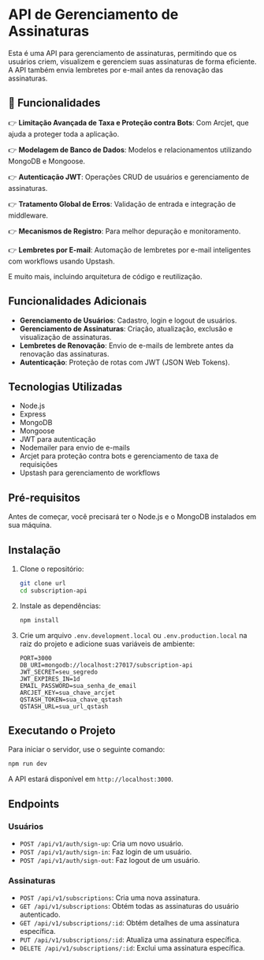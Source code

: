 # API de Gerenciamento de Assinaturas

Esta é uma API para gerenciamento de assinaturas, permitindo que os usuários criem, visualizem e gerenciem suas assinaturas de forma eficiente. A API também envia lembretes por e-mail antes da renovação das assinaturas.

## 🔋 Funcionalidades

👉 **Limitação Avançada de Taxa e Proteção contra Bots**: Com Arcjet, que ajuda a proteger toda a aplicação.

👉 **Modelagem de Banco de Dados**: Modelos e relacionamentos utilizando MongoDB e Mongoose.

👉 **Autenticação JWT**: Operações CRUD de usuários e gerenciamento de assinaturas.

👉 **Tratamento Global de Erros**: Validação de entrada e integração de middleware.

👉 **Mecanismos de Registro**: Para melhor depuração e monitoramento.

👉 **Lembretes por E-mail**: Automação de lembretes por e-mail inteligentes com workflows usando Upstash.

E muito mais, incluindo arquitetura de código e reutilização.

## Funcionalidades Adicionais

- **Gerenciamento de Usuários**: Cadastro, login e logout de usuários.
- **Gerenciamento de Assinaturas**: Criação, atualização, exclusão e visualização de assinaturas.
- **Lembretes de Renovação**: Envio de e-mails de lembrete antes da renovação das assinaturas.
- **Autenticação**: Proteção de rotas com JWT (JSON Web Tokens).

## Tecnologias Utilizadas

- Node.js
- Express
- MongoDB
- Mongoose
- JWT para autenticação
- Nodemailer para envio de e-mails
- Arcjet para proteção contra bots e gerenciamento de taxa de requisições
- Upstash para gerenciamento de workflows

## Pré-requisitos

Antes de começar, você precisará ter o Node.js e o MongoDB instalados em sua máquina.

## Instalação

1. Clone o repositório:

   ```bash
   git clone url
   cd subscription-api
   ```

2. Instale as dependências:

   ```bash
   npm install
   ```

3. Crie um arquivo `.env.development.local` ou `.env.production.local` na raiz do projeto e adicione suas variáveis de ambiente:
   ```
   PORT=3000
   DB_URI=mongodb://localhost:27017/subscription-api
   JWT_SECRET=seu_segredo
   JWT_EXPIRES_IN=1d
   EMAIL_PASSWORD=sua_senha_de_email
   ARCJET_KEY=sua_chave_arcjet
   QSTASH_TOKEN=sua_chave_qstash
   QSTASH_URL=sua_url_qstash
   ```

## Executando o Projeto

Para iniciar o servidor, use o seguinte comando:

```bash
npm run dev
```

A API estará disponível em `http://localhost:3000`.

## Endpoints

### Usuários

- `POST /api/v1/auth/sign-up`: Cria um novo usuário.
- `POST /api/v1/auth/sign-in`: Faz login de um usuário.
- `POST /api/v1/auth/sign-out`: Faz logout de um usuário.

### Assinaturas

- `POST /api/v1/subscriptions`: Cria uma nova assinatura.
- `GET /api/v1/subscriptions`: Obtém todas as assinaturas do usuário autenticado.
- `GET /api/v1/subscriptions/:id`: Obtém detalhes de uma assinatura específica.
- `PUT /api/v1/subscriptions/:id`: Atualiza uma assinatura específica.
- `DELETE /api/v1/subscriptions/:id`: Exclui uma assinatura específica.
